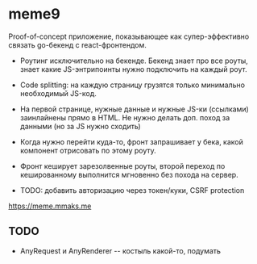 # meme9

Proof-of-concept приложение, показывающее как супер-эффективно 
связать go-бекенд с react-фронтендом.

* Роутинг исключительно на бекенде. Бекенд знает про все роуты,
знает какие JS-энтрипоинты нужно подключить на каждый роут.

* Code splitting: на каждую страницу грузятся только минимально
необходимый JS-код.

* На первой странице, нужные данные и нужные JS-ки (ссылками) 
заинлайнены прямо в HTML. Не нужно делать доп. поход за
данными (но за JS нужно сходить)

* Когда нужно перейти куда-то, фронт запрашивает у бека,
какой компонент отрисовать по этому роуту.

* Фронт кеширует зарезолвенные роуты, второй переход по кешированному
выполнится мгновенно без похода на сервер.

* TODO: добавить авторизацию через токен/куки, CSRF protection

https://meme.mmaks.me

## TODO

* AnyRequest и AnyRenderer -- костыль какой-то, подумать

